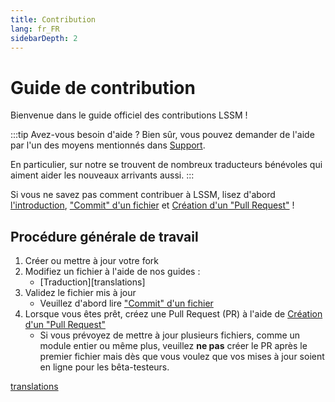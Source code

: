 ```yaml
---
title: Contribution
lang: fr_FR
sidebarDepth: 2
---
```


# Guide de contribution

Bienvenue dans le guide officiel des contributions LSSM !

:::tip Avez-vous besoin d'aide ?
Bien sûr, vous pouvez demander de l'aide par l'un des moyens mentionnés dans [Support][support].

En particulier, sur notre <discord/> se trouvent de nombreux traducteurs bénévoles qui aiment aider les nouveaux arrivants aussi.
:::

Si vous ne savez pas comment contribuer à LSSM, lisez d'abord [l'introduction][introduction], ["Commit" d'un fichier][commit] et [Création d'un "Pull Request"][pr] !

## Procédure générale de travail

1. Créer ou mettre à jour votre fork
2. Modifiez un fichier à l'aide de nos guides :
   * [Traduction][translations]
3. Validez le fichier mis à jour
   * Veuillez d'abord lire ["Commit" d'un fichier][commit]
4. Lorsque vous êtes prêt, créez une Pull Request (PR) à l'aide de [Création d'un "Pull Request"][pr]
   * Si vous prévoyez de mettre à jour plusieurs fichiers, comme un module entier ou même plus, veuillez **ne pas** créer le PR après le premier fichier mais dès que vous voulez que vos mises à jour soient en ligne pour les bêta-testeurs.

[introduction]: ./contributing/introduction.md
[commit]: ./contributing/committing.md
[pr]: ./contributing/prs.md
[support]: ./support.md
[translations](./contributing/translations.md)

<!-- ==START_FOOTER== Do NOT edit anything below this line! Any edits will be removed as content is auto generated! -->
[lssm.status]: https://status.lss-manager.de/
[lssm.discord]: https://discord.gg/RcTNjpB
[lssm.userscript]: https://v4.lss-manager.de/lssm-v4.user.js
[lssm.donations]: https://donate.lss-manager.de/
[docs]: https://docs.lss-manager.de/
[docs.apps]: /fr_FR/apps/
[docs.appstore]: /fr_FR/appstore/
[docs.bugs]: /fr_FR/bugs/
[docs.error_report]: /fr_FR/error_report/
[docs.faq]: /fr_FR/faq/
[docs.metadata]: /fr_FR/metadata/
[docs.other]: /fr_FR/other/
[docs.settings]: /fr_FR/settings/
[docs.suggestions]: /fr_FR/suggestions/
[docs.support]: /fr_FR/support/
[games.self]: https://operateur112.fr
[tampermonkey]: https://tampermonkey.net/
[github]: https://github.com/LSS-Manager/LSSM-V.4
[github.issues]: https://github.com/LSS-Manager/LSSM-V.4/issues
[github.issues.open]: https://github.com/LSS-Manager/LSSM-V.4/issues?q=is%3Aissue+is%3Aopen+label%3Abug